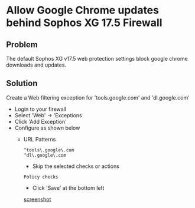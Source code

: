 # Allow Google Chrome updates behind Sophos XG 17.5 Firewall

## Problem
The default Sophos XG v17.5 web protection settings block google chrome downloads and updates.

## Solution
Create a Web filtering exception for 'tools.google.com' and 'dl.google.com'

* Login to your firewall
* Select 'Web' -> 'Exceptions
* Click 'Add Exception'
* Configure as shown below
  * URL Patterns
  
    ```
    ^tools\.google\.com
    ^dl\.google\.com
    ```
    
    * Skip the selected checks or actions
  
    ```
    Policy checks
    ```
    
    * Click 'Save' at the bottom left
    
    [screenshot](img/sophos%20xg%20google%20chrome%20exception.png?raw=true)
